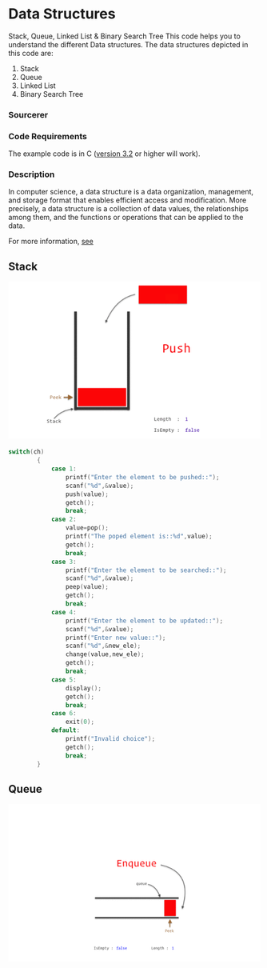 # Data Structures
Stack, Queue, Linked List & Binary Search Tree
This code helps you to understand the different Data structures. The data structures depicted in this code are:

1. Stack
2. Queue
3. Linked List
4. Binary Search Tree

### Sourcerer

### Code Requirements
The example code is in C ([version 3.2](https://archive.codeplex.com/?p=turboc) or higher will work).

### Description
In computer science, a data structure is a data organization, management, and storage format that enables efficient access and modification. More precisely, a data structure is a collection of data values, the relationships among them, and the functions or operations that can be applied to the data.

For more information, [see](https://en.wikipedia.org/wiki/Data_structure)

## Stack
![stack](stack.gif)
```c
switch(ch)
        {
            case 1:
                printf("Enter the element to be pushed::");
                scanf("%d",&value);
                push(value);
                getch();
                break;
            case 2:
                value=pop();
                printf("The poped element is::%d",value);
                getch();
                break;
            case 3:
                printf("Enter the element to be searched::");
                scanf("%d",&value);
                peep(value);
                getch();
                break;
            case 4:
                printf("Enter the element to be updated::");
                scanf("%d",&value);
                printf("Enter new value::");
                scanf("%d",&new_ele);
                change(value,new_ele);
                getch();
                break;
            case 5:
                display();
                getch();
                break;
            case 6:
                exit(0);
            default:
                printf("Invalid choice");
                getch();
                break;
        }
```        
## Queue
![queue](queue.gif)
